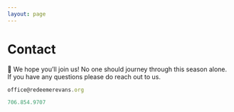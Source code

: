 ```yaml
---
layout: page
---
```


# Contact

💖 We hope you’ll join us! No one should journey through this season alone. If you have any questions please do reach out to us.

```js !# 📨 Email
office@redeemerevans.org
```

```js !# 📱 Phone
706.854.9707
```

